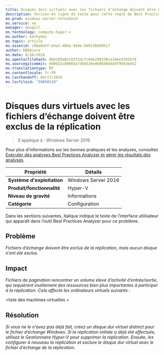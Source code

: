 ```yaml
---
title: Disques durs virtuels avec les fichiers d’échange doivent être exclus de la réplication
description: Version en ligne du texte pour cette règle de Best Practices Analyzer.
ms.prod: windows-server-threshold
ms.service: na
manager: dongill
ms.technology: compute-hyper-v
ms.author: kathydav
ms.topic: article
ms.assetid: c0be8a5f-64a1-488a-944e-bb913bb90517
author: KBDAzure
ms.date: 8/16/2016
ms.openlocfilehash: 8b6289a82c83f3dcfc0de299250ce19ee3782678
ms.sourcegitcommit: 0d0b32c8986ba7db9536e0b8648d4ddf9b03e452
ms.translationtype: MT
ms.contentlocale: fr-FR
ms.lasthandoff: 04/17/2019
ms.locfileid: "59850120"
---
```

# <a name="virtual-hard-disks-with-paging-files-should-be-excluded-from-replication"></a>Disques durs virtuels avec les fichiers d’échange doivent être exclus de la réplication

>S'applique à : Windows Server 2016

Pour plus d’informations sur les bonnes pratiques et les analyses, consultez [Exécuter des analyses Best Practices Analyzer et gérer les résultats des analyses](https://go.microsoft.com/fwlink/p/?LinkID=223177).  
  
|Propriété|Détails|  
|-|-|  
|**Système d'exploitation**|Windows Server 2016|  
|**Produit/fonctionnalité**|Hyper-V|  
|**Niveau de gravité**|Informations|  
|**Catégorie**|Configuration|  
  
Dans les sections suivantes, italique indique le texte de l’interface utilisateur qui apparaît dans l’outil Best Practices Analyzer pour ce problème.  
  
## <a name="issue"></a>Problème  
*Fichiers d’échange doivent être exclus de la réplication, mais aucun disque n’ont été exclus.*  
  
## <a name="impact"></a>Impact  
*Fichiers de pagination rencontrer un volume élevé d’activité d’entrée/sortie, qui requièrent inutilement des ressources bien plus importantes à participer à la réplication. Cela affecte les ordinateurs virtuels suivants :*  
  
\<liste des machines virtuelles >  
  
## <a name="resolution"></a>Résolution  
*Si vous ne le n'avez pas déjà fait, créez un disque dur virtuel distinct pour le fichier d’échange Windows. Si la réplication initiale a déjà été effectuée, utilisez le Gestionnaire Hyper-V pour supprimer la réplication. Ensuite, les configurer à nouveau la réplication et exclure le disque dur virtuel avec le fichier d’échange de la réplication.*  
  


